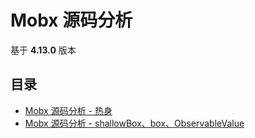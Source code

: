 # Mobx 源码分析

基于 **4.13.0** 版本

## 目录

- [Mobx 源码分析 - 热身](./docs/20190821.md)
- [Mobx 源码分析 - shallowBox、box、ObservableValue](./docs/20190822.md)
